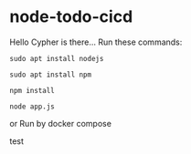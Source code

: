 # node-todo-cicd
Hello Cypher is there...
Run these commands:


`sudo apt install nodejs`


`sudo apt install npm`


`npm install`

`node app.js`

or Run by docker compose

test

